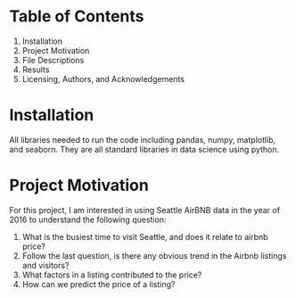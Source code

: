 # Table of Contents
1. Installation
2. Project Motivation
3. File Descriptions
4. Results
5. Licensing, Authors, and Acknowledgements

# Installation
All libraries needed to run the code including pandas, numpy, matplotlib, and seaborn. They are all standard libraries in data science using python.

# Project Motivation
For this project, I am interested in using Seattle AirBNB data in the year of 2016 to understand the following question:
1. What is the busiest time to visit Seattle, and does it relate to airbnb price?
2. Follow the last question, is there any obvious trend in the Airbnb listings and visitors?
3. What factors in a listing contributed to the price?
4. How can we predict the price of a listing?

